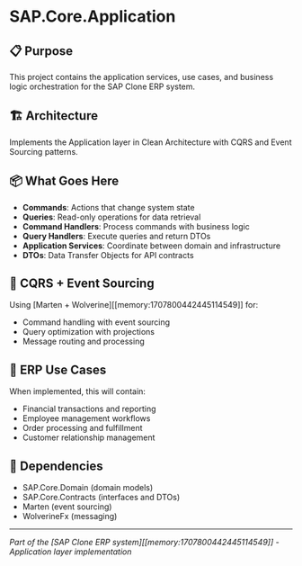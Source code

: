 # SAP.Core.Application

## 📋 **Purpose**
This project contains the application services, use cases, and business logic orchestration for the SAP Clone ERP system.

## 🏗️ **Architecture**
Implements the Application layer in Clean Architecture with CQRS and Event Sourcing patterns.

## 📦 **What Goes Here**
- **Commands**: Actions that change system state
- **Queries**: Read-only operations for data retrieval
- **Command Handlers**: Process commands with business logic
- **Query Handlers**: Execute queries and return DTOs
- **Application Services**: Coordinate between domain and infrastructure
- **DTOs**: Data Transfer Objects for API contracts

## 🔄 **CQRS + Event Sourcing**
Using [Marten + Wolverine][[memory:1707800442445114549]] for:
- Command handling with event sourcing
- Query optimization with projections
- Message routing and processing

## 🎯 **ERP Use Cases**
When implemented, this will contain:
- Financial transactions and reporting
- Employee management workflows
- Order processing and fulfillment
- Customer relationship management

## 🔗 **Dependencies**
- SAP.Core.Domain (domain models)
- SAP.Core.Contracts (interfaces and DTOs)
- Marten (event sourcing)
- WolverineFx (messaging)

---
*Part of the [SAP Clone ERP system][[memory:1707800442445114549]] - Application layer implementation* 